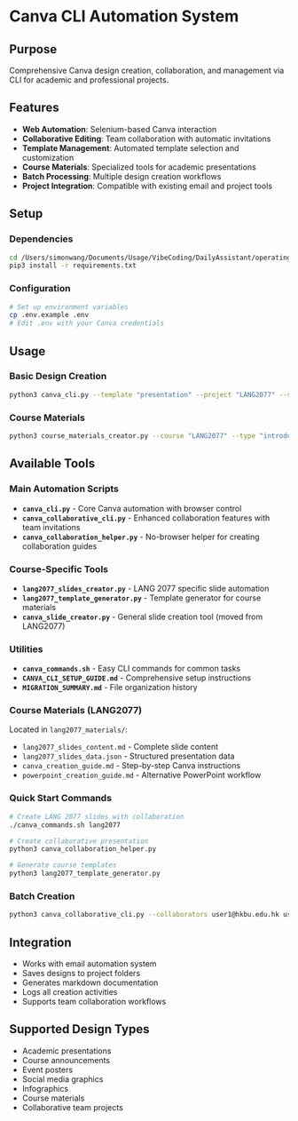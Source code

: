 # Canva CLI Automation System

## Purpose
Comprehensive Canva design creation, collaboration, and management via CLI for academic and professional projects.

## Features
- **Web Automation**: Selenium-based Canva interaction
- **Collaborative Editing**: Team collaboration with automatic invitations
- **Template Management**: Automated template selection and customization
- **Course Materials**: Specialized tools for academic presentations
- **Batch Processing**: Multiple design creation workflows
- **Project Integration**: Compatible with existing email and project tools

## Setup

### Dependencies
```bash
cd /Users/simonwang/Documents/Usage/VibeCoding/DailyAssistant/operating/canva_automation
pip3 install -r requirements.txt
```

### Configuration
```bash
# Set up environment variables
cp .env.example .env
# Edit .env with your Canva credentials
```

## Usage

### Basic Design Creation
```bash
python3 canva_cli.py --template "presentation" --project "LANG2077" --slides 3
```

### Course Materials
```bash
python3 course_materials_creator.py --course "LANG2077" --type "introduction"
```

## Available Tools

### Main Automation Scripts
- **`canva_cli.py`** - Core Canva automation with browser control
- **`canva_collaborative_cli.py`** - Enhanced collaboration features with team invitations
- **`canva_collaboration_helper.py`** - No-browser helper for creating collaboration guides

### Course-Specific Tools
- **`lang2077_slides_creator.py`** - LANG 2077 specific slide automation
- **`lang2077_template_generator.py`** - Template generator for course materials
- **`canva_slide_creator.py`** - General slide creation tool (moved from LANG2077)

### Utilities
- **`canva_commands.sh`** - Easy CLI commands for common tasks
- **`CANVA_CLI_SETUP_GUIDE.md`** - Comprehensive setup instructions
- **`MIGRATION_SUMMARY.md`** - File organization history

### Course Materials (LANG2077)
Located in `lang2077_materials/`:
- `lang2077_slides_content.md` - Complete slide content
- `lang2077_slides_data.json` - Structured presentation data
- `canva_creation_guide.md` - Step-by-step Canva instructions
- `powerpoint_creation_guide.md` - Alternative PowerPoint workflow

### Quick Start Commands
```bash
# Create LANG 2077 slides with collaboration
./canva_commands.sh lang2077

# Create collaborative presentation
python3 canva_collaboration_helper.py

# Generate course templates
python3 lang2077_template_generator.py
```

### Batch Creation
```bash
python3 canva_collaborative_cli.py --collaborators user1@hkbu.edu.hk user2@hkbu.edu.hk --template "academic presentation"
```

## Integration
- Works with email automation system
- Saves designs to project folders
- Generates markdown documentation
- Logs all creation activities
- Supports team collaboration workflows

## Supported Design Types
- Academic presentations
- Course announcements
- Event posters
- Social media graphics
- Infographics
- Course materials
- Collaborative team projects
